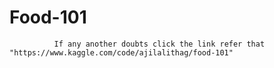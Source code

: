 # Food-101
              If any another doubts click the link refer that "https://www.kaggle.com/code/ajilalithag/food-101"
